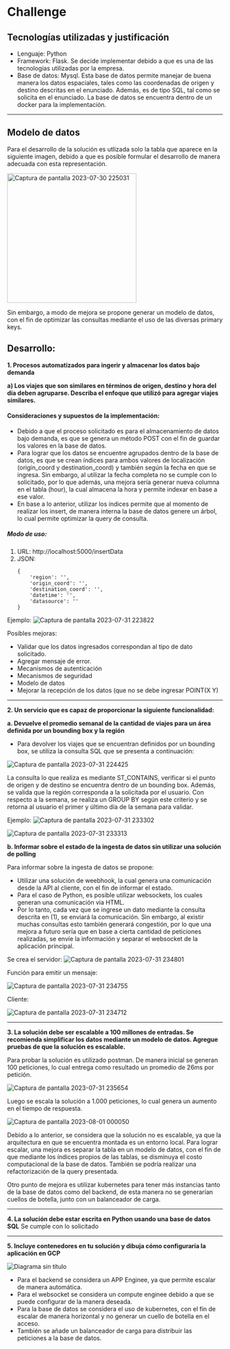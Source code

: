 # Challenge


## Tecnologías utilizadas y justificación
- Lenguaje: Python
- Framework: Flask. Se decide implementar debido a que es una de las tecnologías utilizadas por la empresa.
- Base de datos: Mysql. Esta base de datos permite manejar de buena manera los datos espaciales, tales como las coordenadas de origen y destino descritas en el enunciado. Además, es de tipo SQL, tal como se solicita en el enunciado. La base de datos se encuentra dentro de un docker para la implementación.


<hr/>

## Modelo de datos

Para el desarrollo de la solución es utlizada solo la tabla que aparece en la siguiente imagen, debido a que es posible formular el desarrollo de manera adecuada con esta representación.

<img width="302" alt="Captura de pantalla 2023-07-30 225031" src="https://github.com/Taekleee/challenge/assets/44279550/be97aa41-9a1f-43e8-9062-ce2ca050b097">



Sin embargo, a modo de mejora se propone generar un modelo de datos, con el fin de optimizar las consultas mediante el uso de las diversas primary keys. 

## Desarrollo: 
**1. Procesos automatizados para ingerir y almacenar los datos bajo demanda**
  
  **a) Los viajes que son similares en términos de origen, destino y hora del día deben agruparse. Describa
  el enfoque que utilizó para agregar viajes similares.**
  #### Consideraciones y supuestos de la implementación: 
  
  - Debido a que el proceso solicitado es para el almacenamiento de datos bajo demanda, es que se genera un método POST con el fin de guardar los valores en la base de datos.
  - Para lograr que los datos se encuentre agrupados dentro de la base de datos, es que se crean índices para ambos valores de localización (origin_coord y destination_coord) y también según la fecha en que se ingresa. Sin embargo, al utilizar la fecha completa no se cumple con lo solicitado, por lo que además, una mejora sería generar nueva columna en el tabla (hour), la cual almacena la hora y permite indexar en base a ese valor.
  - En base a lo anterior, utilizar los índices permite que al momento de realizar los insert, de manera interna la base de datos genere un árbol, lo cual permite optimizar la query de consulta.

  ##### Modo de uso:
  1. URL: http://localhost:5000/insertData
  3. JSON:
     ```
     {
         'region': '',
         'origin_coord': '',
         'destination_coord': '',
         'datetime': '',
         'datasource': ''
     }

  Ejemplo: 
![Captura de pantalla 2023-07-31 223822](https://github.com/Taekleee/challenge/assets/44279550/46015044-8f55-4fad-b3e5-7123e4938472)

Posibles mejoras:
- Validar que los datos ingresados correspondan al tipo de dato solicitado.
- Agregar mensaje de error.
- Mecanismos de autenticación
- Mecanismos de seguridad
- Modelo de datos
- Mejorar la recepción de los datos (que no se debe ingresar POINT(X Y)
  
<hr/>

  **2. Un servicio que es capaz de proporcionar la siguiente funcionalidad:**

  **a. Devuelve el promedio semanal de la cantidad de viajes para un área definida por un bounding box y
la región**

- Para devolver los viajes que se encuentran definidos por un bounding box, se utiliza la consulta SQL que se presenta a continuación:

![Captura de pantalla 2023-07-31 224425](https://github.com/Taekleee/challenge/assets/44279550/a4310274-e804-49bd-8c5e-b16300d290e1)

La consulta lo que realiza es mediante ST_CONTAINS, verificar si el punto de origen y de destino se encuentra dentro de un bounding box. Además,
se valida que la región corresponda a la solicitada por el usuario. Con respecto a la semana, se realiza un GROUP BY según este criterio y se retorna al usuario el
primer y último día de la semana para validar.

Ejemplo: 
![Captura de pantalla 2023-07-31 233302](https://github.com/Taekleee/challenge/assets/44279550/8f2901c1-4e0b-4a3d-99c0-1ecf3b6d2496)

![Captura de pantalla 2023-07-31 233313](https://github.com/Taekleee/challenge/assets/44279550/ba9a40b1-c4fe-44d7-9ee4-9354fb3c1540)


**b. Informar sobre el estado de la ingesta de datos sin utilizar una solución de polling**

  Para informar sobre la ingesta de datos se propone: 
  - Utilizar una solución de weebhook, la cual genera una comunicación desde la API al cliente, con el fin de informar el estado.
  - Para el caso de Python, es posible utilizar websockets, los cuales generan una comunicación via HTML.
  - Por lo tanto, cada vez que se ingrese un dato mediante la consulta descrita en (1), se enviará la comunicación. Sin embargo, al existir muchas consultas esto
    también generará congestión, por lo que una mejora a futuro sería que en base a cierta cantidad de peticiones realizadas, se envíe la información y separar el websocket de la aplicación principal.

Se crea el servidor: 
![Captura de pantalla 2023-07-31 234801](https://github.com/Taekleee/challenge/assets/44279550/1136089c-efd7-4ca8-8b11-9140819650dd)


Función para emitir un mensaje: 

![Captura de pantalla 2023-07-31 234755](https://github.com/Taekleee/challenge/assets/44279550/5a176535-62c4-4f65-a2c0-bee5c0c5c3a2)

Cliente: 

![Captura de pantalla 2023-07-31 234712](https://github.com/Taekleee/challenge/assets/44279550/5ea0b7a2-e519-416d-aec4-ea10be56bde4)

<hr/>

**3. La solución debe ser escalable a 100 millones de entradas. Se recomienda simplificar los datos mediante un
modelo de datos. Agregue pruebas de que la solución es escalable.**

Para probar la solución es utilizado postman. De manera inicial se generan 100 peticiones, lo cual entrega como resultado un promedio de 26ms por petición.

![Captura de pantalla 2023-07-31 235654](https://github.com/Taekleee/challenge/assets/44279550/40121de0-cca3-47ce-b85f-aaca6c00aed2)

Luego se escala la solución a 1.000 peticiones, lo cual genera un aumento en el tiempo de respuesta. 

![Captura de pantalla 2023-08-01 000050](https://github.com/Taekleee/challenge/assets/44279550/aa002917-61c0-4be4-844d-a2e14cf6fb8e)

Debido a lo anterior, se considera que la solución no es escalable, ya que la arquitectura en que se encuentra montada es un entorno local.
Para lograr escalar, una mejora es separar la tabla en un modelo de datos, con el fin de que mediante los índices propios de las tablas, se disminuya el costo computacional de la base de datos. También se podría realizar una refactorización de la query presentada.

Otro punto de mejora es utilizar kubernetes para tener más instancias tanto de la base de datos como del backend, de esta manera no se generarían cuellos de botella, junto con un balanceador de carga.

<hr/>

**4. La solución debe estar escrita en Python usando una base de datos SQL**
 Se cumple con lo solicitado


<hr/>

**5. Incluye contenedores en tu solución y dibuja cómo configuraría la aplicación en GCP**

![Diagrama sin título](https://github.com/Taekleee/challenge/assets/44279550/5ea5fb87-c404-46f6-b246-a1fe4b2d4b42)


- Para el backend se considera un APP Enginee, ya que permite escalar de manera automática.
- Para el websocket se considera un compute enginee debido a que se puede configurar de la manera deseada.
- Para la base de datos se considera el uso de kubernetes, con el fin de escalar de manera horizontal y no generar un cuello de botella en el acceso.
- También se añade un balanceador de carga para distribuir las peticiones a la base de datos.
